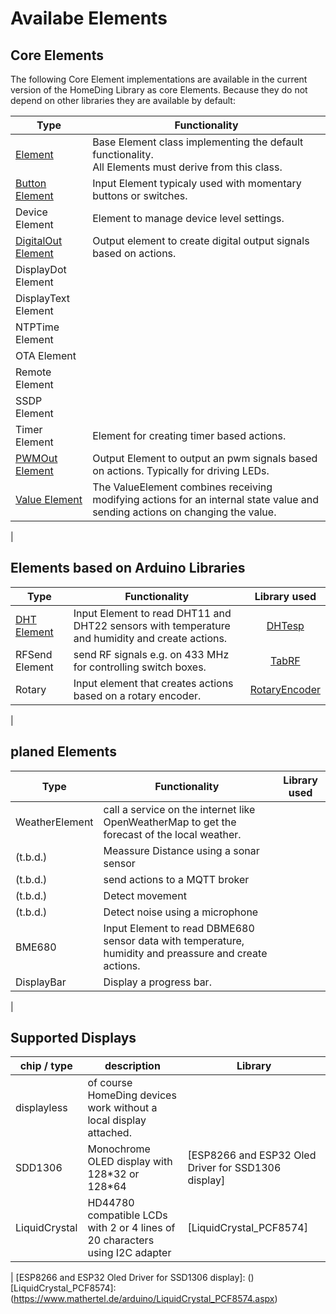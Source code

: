 # Availabe Elements

## Core Elements

The following Core Element implementations are available in the current version of the HomeDing Library as core Elements.
Because they do not depend on other libraries they are available by default:

| Type                 | Functionality
| -----------------    | -------------
| [Element](ElementClass) | Base Element class implementing the default functionality. <br /> All Elements must derive from this class.
| [Button Element](ButtonElement)     | Input Element typicaly used with momentary buttons or switches.
| Device Element       | Element to manage device level settings.
| [DigitalOut Element](DigitalOutElement) | Output element to create digital output signals based on actions.
| DisplayDot Element   |      
| DisplayText Element  |      
| NTPTime Element      |      
| OTA Element          |      
| Remote Element       |      
| SSDP Element         |      
| Timer Element        | Element for creating timer based actions.
| [PWMOut Element](PWMOutElement)     | Output Element to output an pwm signals based on actions. Typically for driving LEDs.
| [Value Element](ValueElement)      | The ValueElement combines receiving modifying actions for an internal state value and sending actions on changing the value.
|

## Elements based on Arduino Libraries

| Type                | Functionality | Library used |
| -----------------   | ------------- | :----------: |
| [DHT Element](DHTElement) | Input Element to read DHT11 and DHT22 sensors with temperature and humidity and create actions. | [DHTesp]
| RFSend Element      | send RF signals e.g. on 433 MHz for controlling switch boxes. | [TabRF]
| Rotary              | Input element that creates actions based on a rotary encoder. | [RotaryEncoder]
|

[DHTesp]: https://github.com/beegee-tokyo/DHTesp "DHT library for ESP boards."
[TabRF]: https://github.com/mathertel/tabrf "Table driven RF library"
[RotaryEncoder]: http://www.mathertel.de/Arduino/RotaryEncoderLibrary.aspx "A library for using a rotary encoder as an input."


## planed Elements

| Type                | Functionality | Library used |
| -----------------   | ------------- | :----------: |
| WeatherElement      | call a service on the internet like OpenWeatherMap to get the forecast of the local weather. |
| (t.b.d.)            | Meassure Distance using a sonar sensor |
| (t.b.d.)            | send actions to a MQTT broker |
| (t.b.d.)            | Detect movement
| (t.b.d.)            | Detect noise using a microphone |
| BME680              | Input Element to read DBME680 sensor data with temperature, humidity and preassure and create actions.
| DisplayBar | Display a progress bar.
|

## Supported Displays

| chip / type   | description  | Library      |
| ------------  | ------------ | ------------ |
| displayless   | of course HomeDing devices work without a local display attached. |   |
| SDD1306       | Monochrome OLED display with 128\*32 or 128\*64 | [ESP8266 and ESP32 Oled Driver for SSD1306 display]  |
| LiquidCrystal | HD44780 compatible LCDs with 2 or 4 lines of 20 characters using I2C adapter | [LiquidCrystal_PCF8574] |
|
[ESP8266 and ESP32 Oled Driver for SSD1306 display]: ()
[LiquidCrystal_PCF8574]: (https://www.mathertel.de/arduino/LiquidCrystal_PCF8574.aspx)